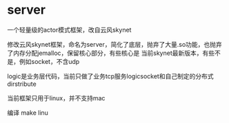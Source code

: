 # server
一个轻量级的actor模式框架，改自云风skynet

修改云风skynet框架，命名为server，简化了底层，抛弃了大量.so功能，也抛弃了内存分配jemalloc，保留核心部分，有些核心是
当前skynet最新版本，有些不是，例如socket，不含udp

logic是业务层代码，当前只做了业务tcp服务logicsocket和自己制定的分布式dirstribute

当前框架只用于linux，并不支持mac

编译 make linu
